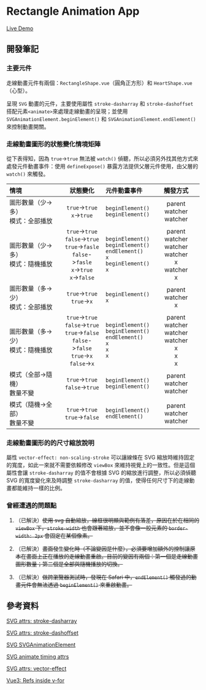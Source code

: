 # Rectangle Animation App

<a href="https://shezimanor.github.io/rectangle-animation-app/" target="_blank">Live Demo</a>

## 開發筆記

### 主要元件

走線動畫元件有兩個：`RectangleShape.vue`（圓角正方形）和 `HeartShape.vue`（心型）。

呈現 `SVG` 動畫的元件，主要使用屬性 `stroke-dasharray` 和 `stroke-dashoffset` 搭配元素`<animate>`來處理走線動畫的呈現；並使用 `SVGAnimationElement.beginElement()` 和 `SVGAnimationElement.endElement()` 來控制動畫開關。

### 走線動畫圖形的狀態變化情境矩陣

從下表得知，因為 `true`->`true` 無法被 `watch()` 偵聽，所以必須另外找其他方式來處發元件動畫事件：使用 `defineExpose()` 暴露方法提供父層元件使用，由父層的 `watch()` 來觸發。

| 情境                                  |                                                   狀態變化                                                   | 元件動畫事件                                                                                  |                            觸發方式                             |
| :------------------------------------ | :----------------------------------------------------------------------------------------------------------: | :-------------------------------------------------------------------------------------------- | :-------------------------------------------------------------: |
| 圖形數量（少->多）<br/>模式：全部播放 |                                        `true`->`true`<br/>`x`->`true`                                        | `beginElement()`<br/>`beginElement()`                                                         |                   parent watcher<br/>watcher                    |
| 圖形數量（少->多）<br/>模式：隨機播放 | `true`->`true`<br/>`false`->`true`<br/>`true`->`fasle`<br/>`false`->`fasle`<br/>`x`->`true`<br/>`x`->`false` | `beginElement()`<br/>`beginElement()`<br/>`endElement()`<br/>`x`<br/>`beginElement()`<br/>`x` | parent watcher<br/>watcher<br/>watcher<br/>x <br/>watcher<br/>x |
| 圖形數量（多->少）<br/>模式：全部播放 |                                        `true`->`true`<br/>`true`->`x`                                        | `beginElement()`<br/>`x`                                                                      |                      parent watcher<br/>x                       |
| 圖形數量（多->少）<br/>模式：隨機播放 | `true`->`true`<br/>`false`->`true`<br/>`true`->`false`<br/>`false`->`false`<br/>`true`->`x`<br/>`false`->`x` | `beginElement()`<br/>`beginElement()`<br/>`endElement()`<br/>`x`<br/>`x`<br/>`x`              |    parent watcher<br/>watcher<br/>watcher<br/>x<br/>x<br/>x     |
| 模式（全部->隨機）<br/>數量不變       |                                      `true`->`true`<br/>`false`->`true`                                      | `beginElement()`<br/>`beginElement()`                                                         |                   parent watcher<br/>watcher                    |
| 模式（隨機->全部）<br/>數量不變       |                                      `true`->`true`<br/>`true`->`false`                                      | `beginElement()`<br/>`endElement()`                                                           |                   parent watcher<br/>watcher                    |

### 走線動畫圖形的的尺寸縮放說明

屬性 `vector-effect: non-scaling-stroke` 可以讓線條在 SVG 縮放時維持固定的寬度，如此一來就不需要依賴修改 `viewBox` 來維持視覺上的一致性。但是這個屬性會讓 `stroke-dasharray` 的值不會根據 SVG 的縮放進行調整，所以必須偵聽 SVG 的寬度變化來及時調整 `stroke-dasharray` 的值，使得任何尺寸下的走線動畫都能維持一樣的比例。

### 曾經遭遇的問題點

1. （已解決）~~使用 svg 自動縮放，線框很明顯與範例有落差，原因在於在相同的 `viewBox` 下，`stroke-width` 也會跟著縮放，並不會像一般元素的 `border-width: 2px` 會固定在某個像素。~~

2. （已解決）~~畫面發生變化時（不論變因是什麼），必須要增加額外的控制讓原本在畫面上正在播放的走線動畫重啟。目前的變因有兩個：第一個是走線動畫圖形數量；第二個是全部與隨機播放的切換。~~

3. （已解決）~~做跨瀏覽器測試時，發現在 Safari 中，`endElement()` 觸發過的動畫元件會無法透過 `beginElement()` 來重啟動畫。~~

## 參考資料

[SVG attrs: stroke-dasharray](https://developer.mozilla.org/en-US/docs/Web/SVG/Attribute/stroke-dasharray)

[SVG attrs: stroke-dashoffset](https://developer.mozilla.org/en-US/docs/Web/SVG/Attribute/stroke-dashoffset)

[SVG SVGAnimationElement](https://developer.mozilla.org/en-US/docs/Web/API/SVGAnimationElement)

[SVG animate timing attrs](https://www.w3.org/TR/SVG11/animate.html#TimingAttributes)

[SVG attrs: vector-effect](https://developer.mozilla.org/en-US/docs/Web/SVG/Attribute/vector-effect)

[Vue3: Refs inside v-for​](https://vuejs.org/guide/essentials/template-refs.html#refs-inside-v-for)
